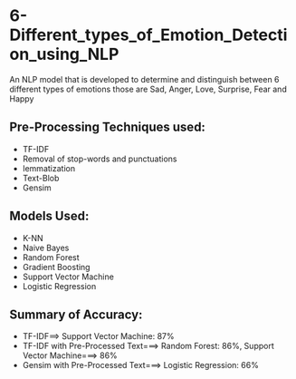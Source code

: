 # 6-Different_types_of_Emotion_Detection_using_NLP
An NLP model that is developed to determine and distinguish between 6 different types of emotions those are Sad, Anger, Love, Surprise, Fear and Happy
## Pre-Processing Techniques used:
* TF-IDF
* Removal of stop-words and punctuations
* lemmatization
* Text-Blob
* Gensim
## Models Used:
* K-NN
* Naive Bayes
* Random Forest
* Gradient Boosting
* Support Vector Machine
* Logistic Regression
## Summary of Accuracy:
* TF-IDF==> Support Vector Machine: 87%
* TF-IDF with Pre-Processed Text===> Random Forest: 86%, Support Vector Machine===> 86%
* Gensim with Pre-Processed Text===> Logistic Regression: 66%

